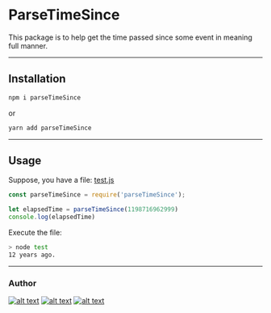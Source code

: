 # ParseTimeSince

This package is to help get the time passed since some event in meaning full manner.

* * *

## Installation

```bash
npm i parseTimeSince
```

or

```bash
yarn add parseTimeSince
```

* * *

## Usage

Suppose, you have a file: [test.js](https://github.com/shresthaoshan/parseTimeSince/blob/master/test.js)

```javascript
const parseTimeSince = require('parseTimeSince');

let elapsedTime = parseTimeSince(1198716962999)
console.log(elapsedTime)
```

Execute the file:

```bash
> node test
12 years ago.
```

* * *

### Author
[![alt text](http://i.imgur.com/0o48UoR.png)](https://github.com/shresthaoshan) [![alt text](http://i.imgur.com/tXSoThF.png)](https://twitter.com/shrestha_oshan) [![alt text](http://i.imgur.com/P3YfQoD.png)](https://facebook.com/oshan.shr)